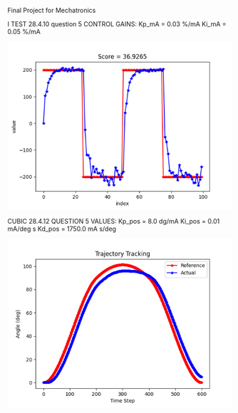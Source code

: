 
Final Project for Mechatronics



I TEST 28.4.10 question 5
CONTROL GAINS: 
Kp_mA = 0.03 %/mA
Ki_mA = 0.05 %/mA

![Itest_28.4.10.5](images/Itest_28.4.10.5.png)



CUBIC 28.4.12 QUESTION 5 
VALUES: 
Kp_pos = 8.0 dg/mA
Ki_pos = 0.01 mA/deg s
Kd_pos = 1750.0 mA s/deg

![](images/cubic.png)

